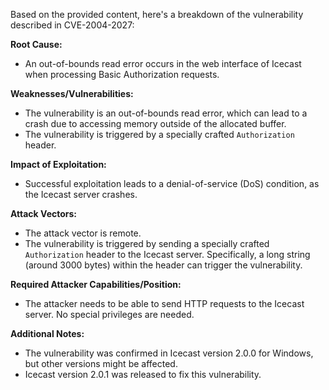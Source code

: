 Based on the provided content, here's a breakdown of the vulnerability described in CVE-2004-2027:

**Root Cause:**

*   An out-of-bounds read error occurs in the web interface of Icecast when processing Basic Authorization requests.

**Weaknesses/Vulnerabilities:**

*   The vulnerability is an out-of-bounds read error, which can lead to a crash due to accessing memory outside of the allocated buffer.
*   The vulnerability is triggered by a specially crafted `Authorization` header.

**Impact of Exploitation:**

*   Successful exploitation leads to a denial-of-service (DoS) condition, as the Icecast server crashes.

**Attack Vectors:**

*   The attack vector is remote.
*   The vulnerability is triggered by sending a specially crafted `Authorization` header to the Icecast server. Specifically, a long string (around 3000 bytes) within the header can trigger the vulnerability.

**Required Attacker Capabilities/Position:**

*   The attacker needs to be able to send HTTP requests to the Icecast server. No special privileges are needed.

**Additional Notes:**
*   The vulnerability was confirmed in Icecast version 2.0.0 for Windows, but other versions might be affected.
*   Icecast version 2.0.1 was released to fix this vulnerability.